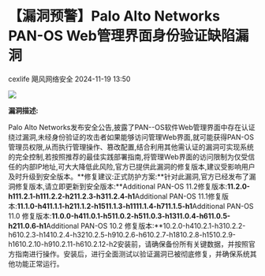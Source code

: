#  【漏洞预警】Palo Alto Networks PAN-OS Web管理界面身份验证缺陷漏洞   
cexlife  飓风网络安全   2024-11-19 13:50  
  
![](https://mmbiz.qpic.cn/mmbiz_png/ibhQpAia4xu019dc8yxarexIEx97oF3hOtVbChSjONCc2qoicWwDX4RzpPaFz0u5e78IibprGAdn9lrHAciarEzYWkQ/640?wx_fmt=png&from=appmsg "")  
  
**漏洞描述:**  
  
Palo Alto Networks发布安全公告,披露了PAN--OS软件Web管理界面中存在认证绕过漏洞,未经身份验证的攻击者如果能够访问管理Web界面,就可能获得PAN-OS管理员权限,从而执行管理操作、篡改配置,结合利用其他需认证的漏洞可实现系统的完全控制,若按照推荐的最佳实践部署指南,将管理Web界面的访问限制为仅受信任的内部IP地址,可大大降低此风险,官方已提供此漏洞的修复版本,建议受影响用户及时升级到安全版本。**修复建议:正式防护方案:**针对此漏洞,官方已经发布了漏洞修复版本,请立即更新到安全版本:**Additional PAN-OS 11.2修复版本:**11.2.0-h111.2.1-h111.2.2-h211.2.3-h311.2.4-h1**Additional PAN-OS 11.1修复版本:**11.1.0-h411.1.1-h211.1.2-h1511.1.3-h1111.1.4-h711.1.5-h1**Additional PAN-OS 11.0 修复版本:**11.0.0-h411.0.1-h511.0.2-h511.0.3-h1311.0.4-h611.0.5-h211.0.6-h1**Additional PAN-OS 10.2 修复版本:**10.2.0-h410.2.1-h310.2.2-h610.2.3-h1410.2.4-h3210.2.5-h910.2.6-h610.2.7-h1810.2.8-h1510.2.9-h1610.2.10-h910.2.11-h610.2.12-h2安装前，请确保备份所有关键数据，并按照官方指南进行操作。安装后，进行全面测试以验证漏洞已被彻底修复，并确保系统其他功能正常运行。  
  
